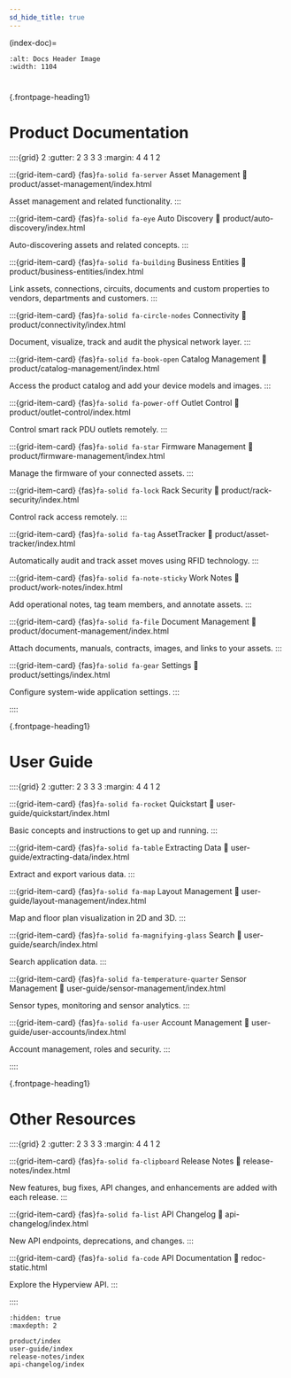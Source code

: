 ```yaml
---
sd_hide_title: true
---
```


(index-doc)=

```{image} ../_static/docs_header.jpg
:alt: Docs Header Image
:width: 1104
```
#


{.frontpage-heading1}
# Product Documentation

::::{grid} 2
:gutter: 2 3 3 3
:margin: 4 4 1 2

:::{grid-item-card} {fas}`fa-solid fa-server` Asset Management
:link: product/asset-management/index.html

Asset management and related functionality.
:::

:::{grid-item-card} {fas}`fa-solid fa-eye` Auto Discovery
:link: product/auto-discovery/index.html

Auto-discovering assets and related concepts.
:::

:::{grid-item-card} {fas}`fa-solid fa-building` Business Entities
:link: product/business-entities/index.html

Link assets, connections, circuits, documents and custom properties to vendors, departments and customers.
:::

:::{grid-item-card} {fas}`fa-solid fa-circle-nodes` Connectivity
:link: product/connectivity/index.html

Document, visualize, track and audit the physical network layer.
:::

:::{grid-item-card} {fas}`fa-solid fa-book-open` Catalog Management
:link: product/catalog-management/index.html

Access the product catalog and add your device models and images.
:::

:::{grid-item-card} {fas}`fa-solid fa-power-off` Outlet Control
:link: product/outlet-control/index.html

Control smart rack PDU outlets remotely.
:::

:::{grid-item-card} {fas}`fa-solid fa-star` Firmware Management
:link: product/firmware-management/index.html

Manage the firmware of your connected assets.
:::

:::{grid-item-card} {fas}`fa-solid fa-lock` Rack Security
:link: product/rack-security/index.html

Control rack access remotely.
:::

:::{grid-item-card} {fas}`fa-solid fa-tag` AssetTracker
:link: product/asset-tracker/index.html

Automatically audit and track asset moves using RFID technology.
:::

:::{grid-item-card} {fas}`fa-solid fa-note-sticky` Work Notes
:link: product/work-notes/index.html

Add operational notes, tag team members, and annotate assets.
:::

:::{grid-item-card} {fas}`fa-solid fa-file` Document Management
:link: product/document-management/index.html

Attach documents, manuals, contracts, images, and links to your assets.
:::

:::{grid-item-card} {fas}`fa-solid fa-gear` Settings
:link: product/settings/index.html

Configure system-wide application settings.
:::

::::


{.frontpage-heading1}
# User Guide

::::{grid} 2
:gutter: 2 3 3 3
:margin: 4 4 1 2

:::{grid-item-card} {fas}`fa-solid fa-rocket` Quickstart
:link: user-guide/quickstart/index.html

Basic concepts and instructions to get up and running.
:::

:::{grid-item-card} {fas}`fa-solid fa-table` Extracting Data
:link: user-guide/extracting-data/index.html

Extract and export various data.
:::

:::{grid-item-card} {fas}`fa-solid fa-map` Layout Management
:link: user-guide/layout-management/index.html

Map and floor plan visualization in 2D and 3D.
:::

:::{grid-item-card} {fas}`fa-solid fa-magnifying-glass` Search
:link: user-guide/search/index.html

Search application data.
:::

:::{grid-item-card} {fas}`fa-solid fa-temperature-quarter` Sensor Management
:link: user-guide/sensor-management/index.html

Sensor types, monitoring and sensor analytics.
:::

:::{grid-item-card} {fas}`fa-solid fa-user` Account Management
:link: user-guide/user-accounts/index.html

Account management, roles and security.
:::


::::


{.frontpage-heading1}
# Other Resources

::::{grid} 2
:gutter: 2 3 3 3
:margin: 4 4 1 2

:::{grid-item-card} {fas}`fa-solid fa-clipboard` Release Notes
:link: release-notes/index.html

New features, bug fixes, API changes, and enhancements are added with each release.
:::

:::{grid-item-card} {fas}`fa-solid fa-list` API Changelog
:link: api-changelog/index.html

New API endpoints, deprecations, and changes.
:::

:::{grid-item-card} {fas}`fa-solid fa-code` API Documentation
:link: redoc-static.html

Explore the Hyperview API.
:::

::::


```{toctree}
:hidden: true
:maxdepth: 2

product/index
user-guide/index
release-notes/index
api-changelog/index
```
